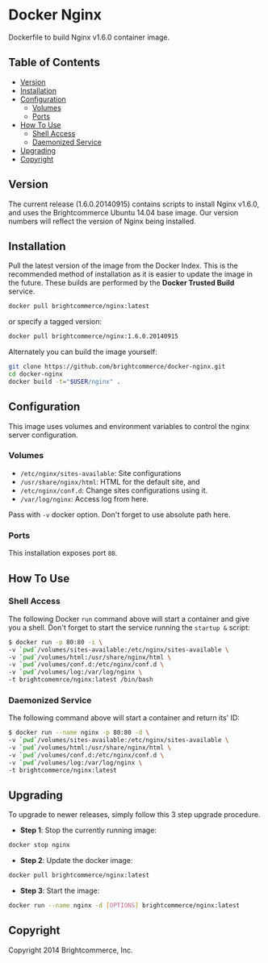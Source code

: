 # Docker Nginx

Dockerfile to build Nginx v1.6.0 container image.

## Table of Contents

- [Version](#version)
- [Installation](#installation)
- [Configuration](#configuration)
    - [Volumes](#volumes)
    - [Ports](#ports)
- [How To Use](#how-to-use)
    - [Shell Access](#shell-access)
    - [Daemonized Service](#daemonized-service)
- [Upgrading](#upgrading)
- [Copyright](#copyright)

## Version

The current release (1.6.0.20140915) contains scripts to install Nginx v1.6.0, and uses the Brightcommerce Ubuntu 14.04 base image. Our version numbers will reflect the version of Nginx being installed.

## Installation

Pull the latest version of the image from the Docker Index. This is the recommended method of installation as it is easier to update the image in the future. These builds are performed by the **Docker Trusted Build** service.

``` bash
docker pull brightcommerce/nginx:latest
```

or specify a tagged version:

``` bash
docker pull brightcommerce/nginx:1.6.0.20140915
```

Alternately you can build the image yourself:

``` bash
git clone https://github.com/brightcommerce/docker-nginx.git
cd docker-nginx
docker build -t="$USER/nginx" .
```

## Configuration

This image uses volumes and environment variables to control the nginx server configuration.

### Volumes

* `/etc/nginx/sites-available`: Site configurations
* `/usr/share/nginx/html`: HTML for the default site, and 
* `/etc/nginx/conf.d`: Change sites configurations using it.
* `/var/log/nginx`: Access log from here.

Pass with `-v` docker option. Don't forget to use absolute path here.

### Ports

This installation exposes port `80`.

## How To Use

### Shell Access

The following Docker `run` command above will start a container and give you a shell. Don't forget to start the service running the `startup &` script:

``` bash
$ docker run -p 80:80 -i \
-v `pwd`/volumes/sites-available:/etc/nginx/sites-available \
-v `pwd`/volumes/html:/usr/share/nginx/html \
-v `pwd`/volumes/conf.d:/etc/nginx/conf.d \
-v `pwd`/volumes/log:/var/log/nginx \
-t brightcomemrce/nginx:latest /bin/bash
```

### Daemonized Service

The following command above will start a container and return its' ID:

``` bash
$ docker run --name nginx -p 80:80 -d \
-v `pwd`/volumes/sites-available:/etc/nginx/sites-available \
-v `pwd`/volumes/html:/usr/share/nginx/html \
-v `pwd`/volumes/conf.d:/etc/nginx/conf.d \
-v `pwd`/volumes/log:/var/log/nginx \
-t brightcommerce/nginx:latest
```

## Upgrading

To upgrade to newer releases, simply follow this 3 step upgrade procedure.

- **Step 1**: Stop the currently running image:

``` bash
docker stop nginx
```

- **Step 2**: Update the docker image:

``` bash
docker pull brightcommerce/nginx:latest
```

- **Step 3**: Start the image:

``` bash
docker run --name nginx -d [OPTIONS] brightcommerce/nginx:latest
```

## Copyright

Copyright 2014 Brightcommerce, Inc.
